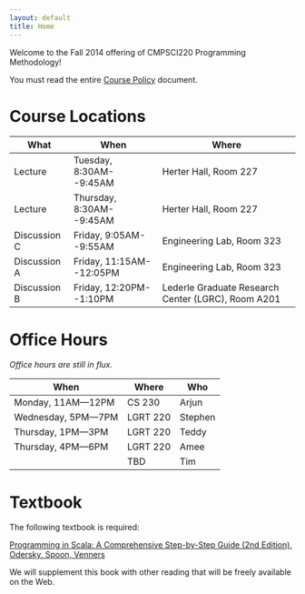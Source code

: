 ```yaml
---
layout: default
title: Home
---
```


Welcome to the Fall 2014 offering of CMPSCI220 Programming Methodology!

You must read the entire [Course Policy] document.

# Course Locations


<table class="table table-striped">
<thead>
  <tr><th>What</th><th>When</th><th>Where</th></tr>
</thead>
<tbody>
<tr><td>Lecture</td><td>Tuesday, 8:30AM--9:45AM</td><td>Herter Hall, Room 227</td></tr>
<tr><td>Lecture</td><td>Thursday, 8:30AM--9:45AM</td><td>Herter Hall, Room 227</td></tr>
<tr><td>Discussion C</td><td>Friday, 9:05AM--9:55AM</td><td>Engineering Lab, Room 323</td></tr>
<tr><td>Discussion A</td><td>Friday, 11:15AM--12:05PM</td><td>Engineering Lab, Room 323</td></tr>
<tr><td>Discussion B</td><td>Friday, 12:20PM--1:10PM</td><td>Lederle Graduate Research Center (LGRC), Room A201</td></tr>
</tbody>
</table>

# Office Hours

*Office hours are still in flux.*

<table class="table table-striped">
<thead>
  <tr><th>When</th><th>Where</th><th>Who</th></tr>
</thead>
<tbody>
<tr><td>Monday, 11AM&mdash;12PM</td><td>CS 230</td><td>Arjun</td></tr>
<tr><td>Wednesday, 5PM&mdash;7PM</td><td>LGRT 220</td><td>Stephen</td></tr>
<tr><td>Thursday, 1PM&mdash;3PM</td><td>LGRT 220</td><td>Teddy</td></tr>
<tr><td>Thursday, 4PM&mdash;6PM</td><td>LGRT 220</td><td>Amee</td></tr>
<tr><td></td><td>TBD</td><td>Tim</td></tr>
</tbody>
</table>

# Textbook

The following textbook is required:

[Programming in Scala: A Comprehensive Step-by-Step Guide (2nd Edition), Odersky, Spoon, Venners][textbook]

We will supplement this book with other reading that will be freely available on
the Web.

[Course Policy]: ../policies
[textbook]: http://www.amazon.com/Programming-Scala-Comprehensive-Step-Step/dp/0981531644